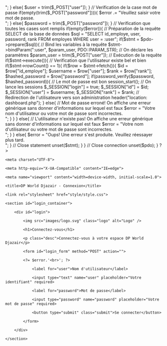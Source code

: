 
<?php

// Initialiser la session

session_start();

// Verifier si l'utilisateur est déjà connecté.

if(isset($_SESSION["login"]) && $_SESSION["login"] === true){

    header("location: dashboard.php");

    exit;

}

// Inclure le fichier de configuration

require_once "includes/config.php";

// Initialisation des variables

$user = $password = $rank = $error = "";

// Verification de la soumission du formulaire

if($_SERVER["REQUEST_METHOD"] == "POST"){

    // Verification de la case nom d'utilisateur

    if(empty(trim($_POST["user"]))){

        $error .= "Veuillez saisir votre nom d'utilisateur.<br>";

    } else{

        $user = trim($_POST["user"]);

    }

   

    // Verification de la case mot de passe

    if(empty(trim($_POST["password"]))){

        $error .= "Veuillez saisir votre mot de passe.<br>";

    } else{

        $password = trim($_POST["password"]);

    }

   

        // Verification que toutes les cases sont remplis

        if(empty($error)){

            // Préparation de la requête SELECT de la base de données

            $sql = "SELECT id_employe, user, password, rank FROM employes WHERE user = :user";

        

        if($stmt = $pdo->prepare($sql)){

            // Bind les variables à la requête

            $stmt->bindParam(":user", $param_user, PDO::PARAM_STR);

           

            // On déclare les paramètres

            $param_user = trim($_POST["user"]);

           

            // Exécution de la requête

            if($stmt->execute()){

                // Verification que l'utilisateur existe bel et bien

                if($stmt->rowCount() == 1){

                    if($row = $stmt->fetch()){

                        $id = $row["id_employe"];

                        $username = $row["user"];

                        $rank = $row["rank"];

                        $hashed_password = $row["password"];

                        if(password_verify($password, $hashed_password)){

                            // Le mot de passe est bon

                            session_start();

                           

                            // On lance les sessions

                            $_SESSION["login"] = true;

                            $_SESSION["id"] = $id;

                            $_SESSION["user"] = $username;

                            $_SESSION["rank"] = $rank;                         

                            

                            // Redirection de l'utilisateure vers son administration

                            header("location: dashboard.php");

                            } else{

                                // Mot de passe erroné! On affiche une erreur générique sans donner d'informations sur lequel est faux

                                $error = "Votre nom d'utilisateur ou votre mot de passe sont incorrectes.<br>";

                            }

                        }

                    } else{

                        // L'utilisateur n'existe pas! On affiche une erreur générique sans donner d'informations sur lequel est faux

                        $error = "Votre nom d'utilisateur ou votre mot de passe sont incorrectes.<br>";

                    }

                } else{

                    $error = "Oups! Une erreur s'est produite. Veuillez réessayer plus tard.<br>";

                }

   

                // Close statement

                unset($stmt);

            }

        }

       

        // Close connection

        unset($pdo);

    }

    ?>

<!DOCTYPE html>

<html lang="en">

<head>

    <meta charset="UTF-8">

    <meta http-equiv="X-UA-Compatible" content="IE=edge">

    <meta name="viewport" content="width=device-width, initial-scale=1.0">

    <title>DP World Djazair - Connexion</title>

    <link rel="stylesheet" href="style/style.css">

</head>

<body>

    <section id="login_container">

        <div id="login">

            <img src="images/logo.svg" class="logo" alt="Logo" />

            <h1>Connectez-vous</h1>

            <p class="desc">Connectez-vous à votre espace DP World Djazair</p>

            <form id="login_form" method="POST" action="">

            <?= $error.'<br>'; ?>

                <label for="user">Nom d'utilisateur</label>

                <input type="text" name="user" placeholder="Votre identifiant" required>

                <label for="password">Mot de passe</label>

                <input type="password" name="password" placeholder="Votre mot de passe" required>

                <button type="submit" class="submit">Se connecter</button>

            </form>

        </div>

    </section>

</body>

</html>

